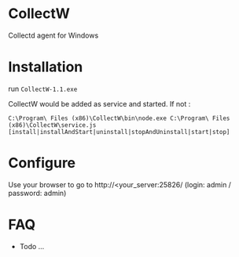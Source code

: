 CollectW
========

Collectd agent for Windows

Installation
============

run `CollectW-1.1.exe`

CollectW would be added as service and started. If not :
```
C:\Program\ Files (x86)\CollectW\bin\node.exe C:\Program\ Files (x86)\CollectW\service.js [install|installAndStart|uninstall|stopAndUninstall|start|stop]
```

Configure
=========

Use your browser to go to http://<your_server:25826/ (login: admin / password: admin)


FAQ
===
* Todo ...
